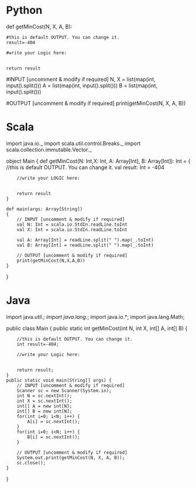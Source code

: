 # Python

def getMinCost(N, X, A, B):
    
    #this is default OUTPUT. You can change it.
    result=-404
    
    #write your Logic here:
    
    
    return result

#INPUT [uncomment & modify if required]
N, X = list(map(int, input().split()))
A = list(map(int, input().split()))
B = list(map(int, input().split()))

#OUTPUT [uncomment & modify if required]
print(getMinCost(N, X, A, B))

# Scala

import java.io._
import scala.util.control.Breaks._
import scala.collection.immutable.Vector._

object Main 
{ 
    def getMinCost(N: Int,X: Int, A: Array[Int], B: Array[Int]): Int = {
        //this is default OUTPUT. You can change it.
        val result: Int = -404
        
        //write your LOGIC here:
        
        
        return result
    }
    
    def main(args: Array[String]) 
    {
        // INPUT [uncomment & modify if required]
	    val N: Int = scala.io.StdIn.readLine.toInt
	    val X: Int = scala.io.StdIn.readLine.toInt
        
        val A: Array[Int] = readLine.split(" ").map(_.toInt)
        val B: Array[Int] = readLine.split(" ").map(_.toInt)

        // OUTPUT [uncomment & modify if required]
        print(getMinCost(N,X,A,B))
	}
}

# Java

import java.util.*; 
import java.lang.*;
import java.io.*;
import java.lang.Math;

public class Main {
    public static int getMinCost(int N, int X, int[] A, int[] B) {
        
        //this is default OUTPUT. You can change it.
        int result=-404;
        
        //write your Logic here:
        
        
        return result;
    }
    public static void main(String[] args) {
        // INPUT [uncomment & modify if required]
        Scanner sc = new Scanner(System.in);
        int N = sc.nextInt();
        int X = sc.nextInt();
        int[] A = new int[N];
        int[] B = new int[N];
        for(int i=0; i<N; i++) {
            A[i] = sc.nextInt();
        }
        for(int i=0; i<N; i++) {
            B[i] = sc.nextInt();
        }
        
        // OUTPUT [uncomment & modify if required]
        System.out.print(getMinCost(N, X, A, B));
        sc.close();
    }
}